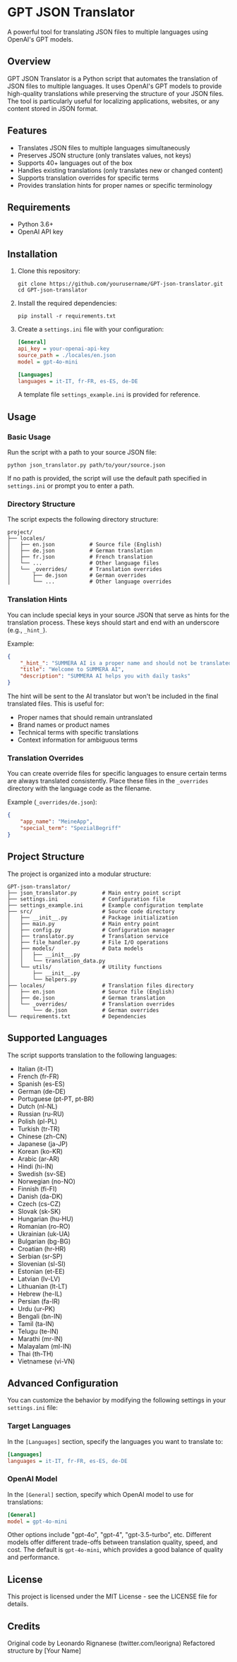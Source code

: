 # GPT JSON Translator

A powerful tool for translating JSON files to multiple languages using OpenAI's GPT models.

## Overview

GPT JSON Translator is a Python script that automates the translation of JSON files to multiple languages. It uses OpenAI's GPT models to provide high-quality translations while preserving the structure of your JSON files. The tool is particularly useful for localizing applications, websites, or any content stored in JSON format.

## Features

-   Translates JSON files to multiple languages simultaneously
-   Preserves JSON structure (only translates values, not keys)
-   Supports 40+ languages out of the box
-   Handles existing translations (only translates new or changed content)
-   Supports translation overrides for specific terms
-   Provides translation hints for proper names or specific terminology

## Requirements

-   Python 3.6+
-   OpenAI API key

## Installation

1. Clone this repository:

    ```
    git clone https://github.com/yourusername/GPT-json-translator.git
    cd GPT-json-translator
    ```

2. Install the required dependencies:

    ```
    pip install -r requirements.txt
    ```

3. Create a `settings.ini` file with your configuration:

    ```ini
    [General]
    api_key = your-openai-api-key
    source_path = ./locales/en.json
    model = gpt-4o-mini

    [Languages]
    languages = it-IT, fr-FR, es-ES, de-DE
    ```

    A template file `settings_example.ini` is provided for reference.

## Usage

### Basic Usage

Run the script with a path to your source JSON file:

```
python json_translator.py path/to/your/source.json
```

If no path is provided, the script will use the default path specified in `settings.ini` or prompt you to enter a path.

### Directory Structure

The script expects the following directory structure:

```
project/
├── locales/
│   ├── en.json           # Source file (English)
│   ├── de.json           # German translation
│   ├── fr.json           # French translation
│   └── ...               # Other language files
│   └── _overrides/       # Translation overrides
│       ├── de.json       # German overrides
│       └── ...           # Other language overrides
```

### Translation Hints

You can include special keys in your source JSON that serve as hints for the translation process. These keys should start and end with an underscore (e.g., `_hint_`).

Example:

```json
{
    "_hint_": "SUMMERA AI is a proper name and should not be translated",
    "title": "Welcome to SUMMERA AI",
    "description": "SUMMERA AI helps you with daily tasks"
}
```

The hint will be sent to the AI translator but won't be included in the final translated files. This is useful for:

-   Proper names that should remain untranslated
-   Brand names or product names
-   Technical terms with specific translations
-   Context information for ambiguous terms

### Translation Overrides

You can create override files for specific languages to ensure certain terms are always translated consistently. Place these files in the `_overrides` directory with the language code as the filename.

Example (`_overrides/de.json`):

```json
{
    "app_name": "MeineApp",
    "special_term": "SpezialBegriff"
}
```

## Project Structure

The project is organized into a modular structure:

```
GPT-json-translator/
├── json_translator.py        # Main entry point script
├── settings.ini              # Configuration file
├── settings_example.ini      # Example configuration template
├── src/                      # Source code directory
│   ├── __init__.py           # Package initialization
│   ├── main.py               # Main entry point
│   ├── config.py             # Configuration manager
│   ├── translator.py         # Translation service
│   ├── file_handler.py       # File I/O operations
│   ├── models/               # Data models
│   │   ├── __init__.py
│   │   └── translation_data.py
│   └── utils/                # Utility functions
│       ├── __init__.py
│       └── helpers.py
├── locales/                  # Translation files directory
│   ├── en.json               # Source file (English)
│   ├── de.json               # German translation
│   └── _overrides/           # Translation overrides
│       └── de.json           # German overrides
└── requirements.txt          # Dependencies
```

## Supported Languages

The script supports translation to the following languages:

-   Italian (it-IT)
-   French (fr-FR)
-   Spanish (es-ES)
-   German (de-DE)
-   Portuguese (pt-PT, pt-BR)
-   Dutch (nl-NL)
-   Russian (ru-RU)
-   Polish (pl-PL)
-   Turkish (tr-TR)
-   Chinese (zh-CN)
-   Japanese (ja-JP)
-   Korean (ko-KR)
-   Arabic (ar-AR)
-   Hindi (hi-IN)
-   Swedish (sv-SE)
-   Norwegian (no-NO)
-   Finnish (fi-FI)
-   Danish (da-DK)
-   Czech (cs-CZ)
-   Slovak (sk-SK)
-   Hungarian (hu-HU)
-   Romanian (ro-RO)
-   Ukrainian (uk-UA)
-   Bulgarian (bg-BG)
-   Croatian (hr-HR)
-   Serbian (sr-SP)
-   Slovenian (sl-SI)
-   Estonian (et-EE)
-   Latvian (lv-LV)
-   Lithuanian (lt-LT)
-   Hebrew (he-IL)
-   Persian (fa-IR)
-   Urdu (ur-PK)
-   Bengali (bn-IN)
-   Tamil (ta-IN)
-   Telugu (te-IN)
-   Marathi (mr-IN)
-   Malayalam (ml-IN)
-   Thai (th-TH)
-   Vietnamese (vi-VN)

## Advanced Configuration

You can customize the behavior by modifying the following settings in your `settings.ini` file:

### Target Languages

In the `[Languages]` section, specify the languages you want to translate to:

```ini
[Languages]
languages = it-IT, fr-FR, es-ES, de-DE
```

### OpenAI Model

In the `[General]` section, specify which OpenAI model to use for translations:

```ini
[General]
model = gpt-4o-mini
```

Other options include "gpt-4o", "gpt-4", "gpt-3.5-turbo", etc. Different models offer different trade-offs between translation quality, speed, and cost. The default is `gpt-4o-mini`, which provides a good balance of quality and performance.

## License

This project is licensed under the MIT License - see the LICENSE file for details.

## Credits

Original code by Leonardo Rignanese (twitter.com/leorigna)
Refactored structure by [Your Name]
